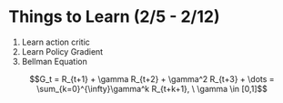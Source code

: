 # Things to Learn (2/5 - 2/12)
1. Learn action critic
2. Learn Policy Gradient
3. Bellman Equation

$$G_t = R_{t+1} + \gamma R_{t+2} + \gamma^2 R_{t+3} + \dots =
\sum_{k=0}^{\infty}\gamma^k R_{t+k+1}, \ \gamma \in [0,1]$$
